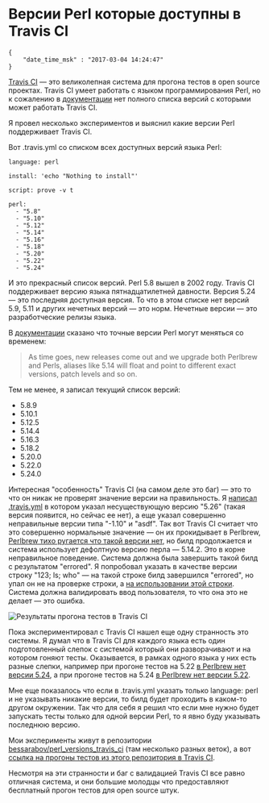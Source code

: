 # Версии Perl которые доступны в Travis CI

```
{
    "date_time_msk" : "2017-03-04 14:24:47"
}
```

[Travis CI](https://travis-ci.org/) — это великолепная система для прогона тестов в
open source проектах. Travis CI умеет работать с языком программирования Perl,
но к сожалению в [документации](https://docs.travis-ci.com/user/languages/perl/) нет
полного списка версий с которыми может работать Travis CI.

Я провел несколько экспериментов и выяснил какие версии Perl поддерживает Travis CI.

Вот .travis.yml со списком всех доступных версий языка Perl:

    language: perl

    install: 'echo "Nothing to install"'

    script: prove -v t

    perl:
      - "5.8"
      - "5.10"
      - "5.12"
      - "5.14"
      - "5.16"
      - "5.18"
      - "5.20"
      - "5.22"
      - "5.24"

И это прекрасный список версий. Perl 5.8 вышел в 2002 году. Travis CI поддерживает
версию языка пятнадцатилетней давности. Версия 5.24 — это последняя доступная
версия. То что в этом списке нет версий 5.9, 5.11 и других нечетных версий — это норм.
Нечетные версии — это разработческие релизы языка.

В [документации](https://docs.travis-ci.com/user/languages/perl/) сказано что точные
версии Perl могут меняться со временем:

> As time goes, new releases come out and we upgrade both Perlbrew and Perls,
> aliases like 5.14 will float and point to different exact versions, patch
> levels and so on.

Тем не менее, я записал текущий список версий:

 * 5.8.9
 * 5.10.1
 * 5.12.5
 * 5.14.4
 * 5.16.3
 * 5.18.2
 * 5.20.0
 * 5.22.0
 * 5.24.0

Интересная "особенность" Travis CI (на самом деле это баг) — это то что он никак не
проверят значение версии на правильность. Я [написал .travis.yml](https://github.com/bessarabov/perl_versions_travis_ci/blob/202f7a15e384d9a576ae9ba562003d93d3206aba/.travis.yml)
в котором указал
несуществующую версию "5.26" (такая версия появится, но сейчас ее нет), а еще
указал совершенно неправильные версии типа "-1.10" и "asdf". Так вот Travis CI
считает что это совершенно нормальные значение — он их прокидывает в Perlbrew,
[Perlbrew тихо ругается что такой версии нет](https://travis-ci.org/bessarabov/perl_versions_travis_ci/jobs/207643158#L132),
но билд продолжается и система использует дефолтную версию перла — 5.14.2. Это в корне неправильное поведение.
Система должна была завершить такой билд с результатом "errored". Я попробовал указать
в качестве версии строку "123; ls; who" — на такой строке билд завершился "errored",
но упал он не на проверке строки, а [на использовании этой строки](https://travis-ci.org/bessarabov/perl_versions_travis_ci/jobs/207643160).
Система должна валидировать ввод пользователя, то что она это не делает — это ошибка.

![Результаты прогона тестов в Travis CI](https://upload.bessarabov.ru/bessarabov/F4Jz87SOMaPYZU0-tmSu_9HnS8k.png)

Пока экспериментировал с Travis CI нашел еще одну странность это системы. Я думал
что в Travis CI для каждого языка есть один подготовленный слепок с системой который они разворачивают
и на котором гоняют тесты. Оказывается, в рамках одного языка у них есть разные слепки, например
при прогоне тестов на 5.22 [в Perlbrew нет версии 5.24](https://travis-ci.org/bessarabov/perl_versions_travis_ci/jobs/207655484#L182),
а при прогоне тестов на 5.24 [в Perlbrew нет версии 5.22](https://travis-ci.org/bessarabov/perl_versions_travis_ci/jobs/207655485#L182).

Мне еще показалось что если в .travis.yml указать только language: perl и не указывать
никакие версии, то билд будет проходить в каком-то другом окружении. Так что для себя
я решил что если мне нужно будет запускать тесты только для одной версии Perl, то
я явно буду указывать последнюю версию.

Мои эксперименты живут в репозитории [bessarabov/perl_versions_travis_ci](https://github.com/bessarabov/perl_versions_travis_ci)
(там несколько разных веток), а вот [ссылка на прогоны тестов из этого репозитория в Travis CI](https://travis-ci.org/bessarabov/perl_versions_travis_ci).

Несмотря на эти странности и баг с валидацией Travis CI все равно отличная система,
и они большие молодцы что предоставляют бесплатный прогон тестов для open source штук.

